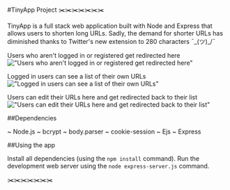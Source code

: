 #TinyApp Project ✂️✂️✂️✂️✂️✂️✂️

TinyApp is a full stack web application built with Node and Express that allows users to shorten long URLs. Sadly, the demand for shorter URLs has diminished thanks to Twitter's new extension to 280 characters ¯\_(ツ)_/¯

Users who aren't logged in or registered get redirected here
!["Users who aren't logged in or registered get redirected here"](https://github.com/maryshrives/w2d2/blob/master/docs/Login%20page.png?raw=true)


Logged in users can see a list of their own URLs
!["Logged in users can see a list of their own URLs"](https://github.com/maryshrives/w2d2/blob/master/docs/Logged%20in%20user%20page.png?raw=true)


Users can edit their URLs here and get redirected back to their list
!["Users can edit their URLs here and get redirected back to their list"](https://github.com/maryshrives/w2d2/blob/master/docs/URL%20edit%20page.png?raw=true)


##Dependencies

~ Node.js
~ bcrypt
~ body.parser
~ cookie-session
~ Ejs
~ Express

##Using the app

Install all dependencies (using the `npm install` command).
Run the development web server using the `node express-server.js` command.

✂️✂️✂️✂️✂️✂️✂️
